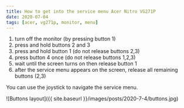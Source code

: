 ```yaml
---
title: How to get into the service menu Acer Nitro VG271P
date: 2020-07-04
tags: [acer, vg271p, monitor, menu]
---
```


1. turn off the monitor (by pressing button 1)
2. press and hold buttons 2 and 3
3. press and hold button 1 (do not release buttons 2,3)
4. press button 4 once (do not release buttons 1,2,3)
5. wait until the screen turns on then release button 1
6. after the service menu appears on the screen, release all remaining buttons (2,3)

You can use the joystick to navigate the service menu.


![Buttons layout]({{ site.baseurl }}/images/posts/2020-7-4/buttons.jpg)
